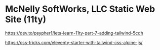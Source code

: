 # McNelly SoftWorks, LLC Static Web Site (11ty)

https://dev.to/psypher1/lets-learn-11ty-part-7-adding-tailwind-5cdh

https://css-tricks.com/eleventy-starter-with-tailwind-css-alpine-js/

